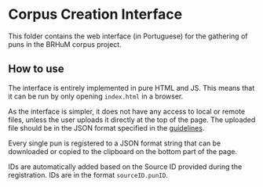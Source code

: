 # Corpus Creation Interface

This folder contains the web interface (in Portuguese) for the gathering of puns in the BRHuM corpus project.

## How to use

The interface is entirely implemented in pure HTML and JS. This means that it can be run by only opening `index.html` in a browser.

As the interface is simpler, it does not have any access to local or remote files, unless the user uploads it directly at the top of the page. The uploaded file should be in the JSON format specified in the [guidelines](../data/GUIDELINES.md).

Every single pun is registered to a JSON format string that can be downloaded or copied to the clipboard on the bottom part of the page.

IDs are automatically added based on the Source ID provided during the registration. IDs are in the format `sourceID.punID`.
